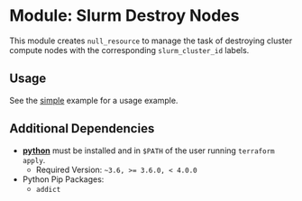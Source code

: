 # Module: Slurm Destroy Nodes

This module creates `null_resource` to manage the task of destroying cluster
compute nodes with the corresponding `slurm_cluster_id` labels.

## Usage

See the [simple](../../examples/slurm_destroy_nodes/simple) example for a usage
example.

## Additional Dependencies

- [**python**](https://www.python.org/) must be installed and in `$PATH` of the
  user running `terraform apply`.
  - Required Version: `~3.6, >= 3.6.0, < 4.0.0`
- Python Pip Packages:
  - `addict`
